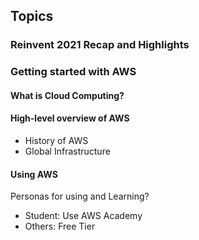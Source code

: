## Topics

### Reinvent 2021 Recap and Highlights

### Getting started with AWS

#### What is Cloud Computing?

#### High-level overview of AWS

* History of AWS
* Global Infrastructure

#### Using AWS

Personas for using and Learning?

* Student:  Use AWS Academy
* Others:  Free Tier


